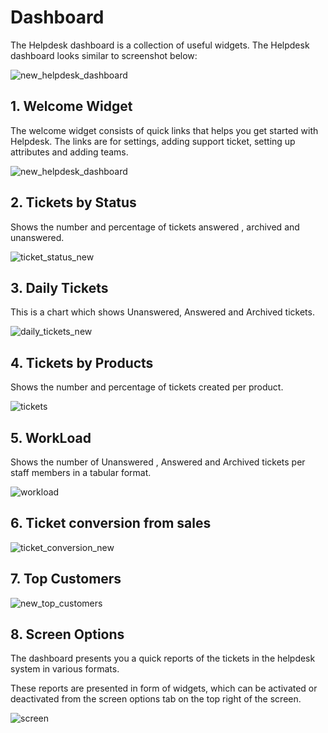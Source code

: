 # Dashboard

The Helpdesk dashboard is a collection of useful widgets. The Helpdesk dashboard looks similar to screenshot below:

![new_helpdesk_dashboard](https://cloud.githubusercontent.com/assets/8191145/9268895/478ab92e-4281-11e5-8219-f601cf517148.png)


## 1. Welcome Widget

The welcome widget consists of quick links that helps you get started with Helpdesk. The links are for settings, adding support ticket, setting up attributes and adding teams.

![new_helpdesk_dashboard](https://cloud.githubusercontent.com/assets/8191145/7611787/5bd155ee-f9a4-11e4-8a9d-4a1e89266ef6.png)


## 2. Tickets by Status

Shows the number and percentage of tickets answered , archived and unanswered.

![ticket_status_new](http://git.rtcamp.com/uploads/rtbiz/rtbiz-helpdesk/51919f829d/ticket_status_new.png)

## 3. Daily Tickets

This is a chart which shows Unanswered, Answered and Archived tickets.

![daily_tickets_new](http://git.rtcamp.com/uploads/rtbiz/rtbiz-helpdesk/3a225de58d/daily_tickets_new.png)

## 4. Tickets by Products
Shows the number and percentage of tickets created per product.

![tickets](https://cloud.githubusercontent.com/assets/8191145/9268665/1656e6cc-427f-11e5-9ac6-ca9ba04ff561.png)



## 5. WorkLoad

Shows the number of Unanswered , Answered and Archived tickets per staff members in a tabular format.

![workload](https://cloud.githubusercontent.com/assets/8191145/7612003/a38e813a-f9a5-11e4-9f83-a71c643c8b4b.png)


## 6. Ticket conversion from sales

![ticket_conversion_new](http://git.rtcamp.com/uploads/rtbiz/rtbiz-helpdesk/4131f80916/ticket_conversion_new.png)

## 7. Top Customers

![new_top_customers](https://cloud.githubusercontent.com/assets/8191145/7613026/db22533c-f9ab-11e4-8015-2bc3c602bfbc.png)


## 8. Screen Options
The dashboard presents you a quick reports of the tickets in the helpdesk system in various formats.

These reports are presented in form of widgets, which can be activated or deactivated from the screen options tab on the top right of the screen.

![screen](https://cloud.githubusercontent.com/assets/8191145/9268721/8bb6e764-427f-11e5-9f13-01579a8c4a89.png)



